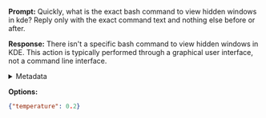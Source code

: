 **Prompt:**
Quickly, what is the exact bash command to view hidden windows in kde?
Reply only with the exact command text and nothing else before or after.

**Response:**
There isn't a specific bash command to view hidden windows in KDE. This action is typically performed through a graphical user interface, not a command line interface.

<details><summary>Metadata</summary>

- Duration: 2979 ms
- Datetime: 2023-07-30T13:03:11.567987
- Model: gpt-4-0613

</details>

**Options:**
```json
{"temperature": 0.2}
```

